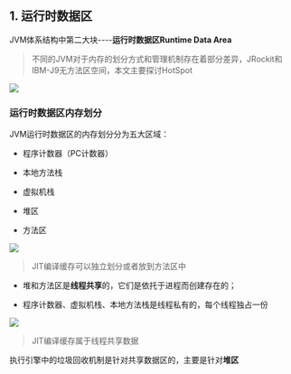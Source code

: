 ## 1. 运行时数据区

JVM体系结构中第二大块----**运行时数据区Runtime Data Area**

> 不同的JVM对于内存的划分方式和管理机制存在着部分差异，JRockit和 IBM-J9无方法区空间，本文主要探讨HotSpot

![](https://iqqcode-blog.oss-cn-beijing.aliyuncs.com/img/20200623115805.png)

### 运行时数据区内存划分

JVM运行时数据区的内存划分分为五大区域：

- 程序计数器（PC计数器）

- 本地方法栈

- 虚拟机栈

- 堆区

- 方法区

![](https://iqqcode-blog.oss-cn-beijing.aliyuncs.com/img/20200624222306.png)

> JIT编译缓存可以独立划分或者放到方法区中

- 堆和方法区是**线程共享**的，它们是依托于进程而创建存在的；

- 程序计数器、虚拟机栈、本地方法栈是线程私有的，每个线程独占一份

![](https://iqqcode-blog.oss-cn-beijing.aliyuncs.com/img/20200624225110.png)

> JIT编译缓存属于线程共享数据

执行引擎中的垃圾回收机制是针对共享数据区的，主要是针对**堆区**
